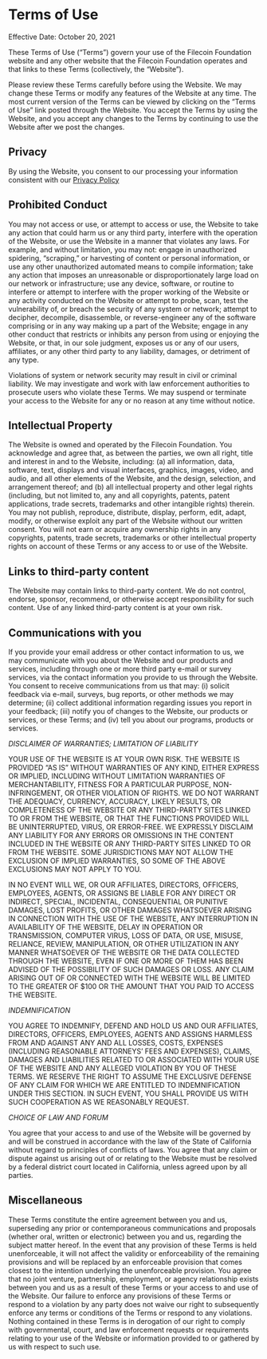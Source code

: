 # Terms of Use

Effective Date:  October 20, 2021

These Terms of Use (“Terms”) govern your use of the Filecoin Foundation website and any other website that the Filecoin Foundation operates and that links to these Terms (collectively, the “Website”).  

Please review these Terms carefully before using the Website. We may change these Terms or modify any features of the Website at any time.  The most current version of the Terms can be viewed by clicking on the “Terms of Use” link posted through the Website.  You accept the Terms by using the Website, and you accept any changes to the Terms by continuing to use the Website after we post the changes.  


## Privacy  

By using the Website, you consent to our processing your information consistent with our [Privacy Policy](https://fil.org/policy)


## Prohibited Conduct

You may not access or use, or attempt to access or use, the Website to take any action that could harm us or any third party, interfere with the operation of the Website, or use the Website in a manner that violates any laws. For example, and without limitation, you may not:
engage in unauthorized spidering, “scraping,” or harvesting of content or personal information, or use any other unauthorized automated means to compile information;
take any action that imposes an unreasonable or disproportionately large load on our network or infrastructure;
use any device, software, or routine to interfere or attempt to interfere with the proper working of the Website or any activity conducted on the Website or attempt to probe, scan, test the vulnerability of, or breach the security of any system or network;
attempt to decipher, decompile, disassemble, or reverse-engineer any of the software comprising or in any way making up a part of the Website;
engage in any other conduct that restricts or inhibits any person from using or enjoying the Website, or that, in our sole judgment, exposes us or any of our users, affiliates, or any other third party to any liability, damages, or detriment of any type.

Violations of system or network security may result in civil or criminal liability.  We may investigate and work with law enforcement authorities to prosecute users who violate these Terms.  We may suspend or terminate your access to the Website for any or no reason at any time without notice.


## Intellectual Property

The Website is owned and operated by the Filecoin Foundation. You acknowledge and agree that, as between the parties, we own all right, title and interest in and to the Website, including: (a) all information, data, software, text, displays and visual interfaces, graphics, images, video, and audio, and all other elements of the Website, and the design, selection, and arrangement thereof; and (b) all intellectual property and other legal rights (including, but not limited to, any and all copyrights, patents, patent applications, trade secrets, trademarks and other intangible rights) therein. You may not publish, reproduce, distribute, display, perform, edit, adapt, modify, or otherwise exploit any part of the Website without our written consent. You will not earn or acquire any ownership rights in any copyrights, patents, trade secrets, trademarks or other intellectual property rights on account of these Terms or any access to or use of the Website.


## Links to third-party content  

The Website may contain links to third-party content.  We do not control, endorse, sponsor, recommend, or otherwise accept responsibility for such content.  Use of any linked third-party content is at your own risk.


## Communications with you

If you provide your email address or other contact information to us, we may communicate with you about the Website and our products and services, including through one or more third party e-mail or survey services, via the contact information you provide to us through the Website.  You consent to receive communications from us that may: (i) solicit feedback via e-mail, surveys, bug reports, or other methods we may determine; (ii) collect additional information regarding issues you report in your feedback; (iii) notify you of changes to the Website, our products or services, or these Terms; and (iv) tell you about our programs, products or services.


*DISCLAIMER OF WARRANTIES; LIMITATION OF LIABILITY*

YOUR USE OF THE WEBSITE IS AT YOUR OWN RISK. THE WEBSITE IS PROVIDED “AS IS” WITHOUT WARRANTIES OF ANY KIND, EITHER EXPRESS OR IMPLIED, INCLUDING WITHOUT LIMITATION WARRANTIES OF MERCHANTABILITY, FITNESS FOR A PARTICULAR PURPOSE, NON-INFRINGEMENT, OR OTHER VIOLATION OF RIGHTS. WE DO NOT WARRANT THE ADEQUACY, CURRENCY, ACCURACY, LIKELY RESULTS, OR COMPLETENESS OF THE WEBSITE OR ANY THIRD-PARTY SITES LINKED TO OR FROM THE WEBSITE, OR THAT THE FUNCTIONS PROVIDED WILL BE UNINTERRUPTED, VIRUS, OR ERROR-FREE. WE EXPRESSLY DISCLAIM ANY LIABILITY FOR ANY ERRORS OR OMISSIONS IN THE CONTENT INCLUDED IN THE WEBSITE OR ANY THIRD-PARTY SITES LINKED TO OR FROM THE WEBSITE. SOME JURISDICTIONS MAY NOT ALLOW THE EXCLUSION OF IMPLIED WARRANTIES, SO SOME OF THE ABOVE EXCLUSIONS MAY NOT APPLY TO YOU.

IN NO EVENT WILL WE, OR OUR AFFILIATES, DIRECTORS, OFFICERS, EMPLOYEES, AGENTS, OR ASSIGNS BE LIABLE FOR ANY DIRECT OR INDIRECT, SPECIAL, INCIDENTAL, CONSEQUENTIAL OR PUNITIVE DAMAGES, LOST PROFITS, OR OTHER DAMAGES WHATSOEVER ARISING IN CONNECTION WITH THE USE OF THE WEBSITE, ANY INTERRUPTION IN AVAILABILITY OF THE WEBSITE, DELAY IN OPERATION OR TRANSMISSION, COMPUTER VIRUS, LOSS OF DATA, OR USE, MISUSE, RELIANCE, REVIEW, MANIPULATION, OR OTHER UTILIZATION IN ANY MANNER WHATSOEVER OF THE WEBSITE OR THE DATA COLLECTED THROUGH THE WEBSITE, EVEN IF ONE OR MORE OF THEM HAS BEEN ADVISED OF THE POSSIBILITY OF SUCH DAMAGES OR LOSS.  ANY CLAIM ARISING OUT OF OR CONNECTED WITH THE WEBSITE WILL BE LIMITED TO THE GREATER OF $100 OR THE AMOUNT THAT YOU PAID TO ACCESS THE WEBSITE.


*INDEMNIFICATION*

YOU AGREE TO INDEMNIFY, DEFEND AND HOLD US AND OUR AFFILIATES, DIRECTORS, OFFICERS, EMPLOYEES, AGENTS AND ASSIGNS HARMLESS FROM AND AGAINST ANY AND ALL LOSSES, COSTS, EXPENSES (INCLUDING REASONABLE ATTORNEYS’ FEES AND EXPENSES), CLAIMS, DAMAGES AND LIABILITIES RELATED TO OR ASSOCIATED WITH YOUR USE OF THE WEBSITE AND ANY ALLEGED VIOLATION BY YOU OF THESE TERMS.  WE RESERVE THE RIGHT TO ASSUME THE EXCLUSIVE DEFENSE OF ANY CLAIM FOR WHICH WE ARE ENTITLED TO INDEMNIFICATION UNDER THIS SECTION.  IN SUCH EVENT, YOU SHALL PROVIDE US WITH SUCH COOPERATION AS WE REASONABLY REQUEST.


*CHOICE OF LAW AND FORUM*

You agree that your access to and use of the Website will be governed by and will be construed in accordance with the law of the State of California without regard to principles of conflicts of laws.  You agree that any claim or dispute against us arising out of or relating to the Website must be resolved by a federal district court located in California, unless agreed upon by all parties.


## Miscellaneous


These Terms constitute the entire agreement between you and us, superseding any prior or contemporaneous communications and proposals (whether oral, written or electronic) between you and us, regarding the subject matter hereof.  In the event that any provision of these Terms is held unenforceable, it will not affect the validity or enforceability of the remaining provisions and will be replaced by an enforceable provision that comes closest to the intention underlying the unenforceable provision. You agree that no joint venture, partnership, employment, or agency relationship exists between you and us as a result of these Terms or your access to and use of the Website.  Our failure to enforce any provisions of these Terms or respond to a violation by any party does not waive our right to subsequently enforce any terms or conditions of the Terms or respond to any violations.  Nothing contained in these Terms is in derogation of our right to comply with governmental, court, and law enforcement requests or requirements relating to your use of the Website or information provided to or gathered by us with respect to such use.
